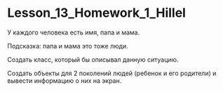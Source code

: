 # Lesson_13_Homework_1_Hillel

У каждого человека есть имя, папа и мама.

Подсказка: папа и мама это тоже люди.


Создать класс, который бы описывал данную ситуацию.

Создать объекты для 2 поколений людей (ребенок и его родители) и вывести информацию о них на экран.
